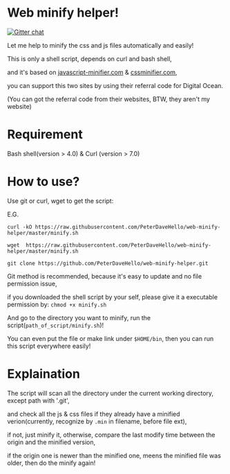 Web minify helper!
========

[![Gitter chat](https://badges.gitter.im/PeterDaveHello/web-minify-helper.svg)](https://gitter.im/PeterDaveHello/web-minify-helper)

Let me help to minify the css and js files automatically and easily!

This is only a shell script, depends on curl and bash shell,

and it's based on [javascript-minifier.com](http://javascript-minifier.com) & [cssminifier.com](http://cssminifier.com),

you can support this two sites by using their referral code for Digital Ocean.

(You can got the referral code from their websites, BTW, they aren't my website)

Requirement
========
Bash shell(version > 4.0) & Curl (version > 7.0)

How to use?
========
Use git or curl, wget to get the script:

E.G.

`curl -kO https://raw.githubusercontent.com/PeterDaveHello/web-minify-helper/master/minify.sh` 

`wget  https://raw.githubusercontent.com/PeterDaveHello/web-minify-helper/master/minify.sh` 

`git clone https://github.com/PeterDaveHello/web-minify-helper.git`

Git method is recommended, because it's easy to update and no file permission issue,

if you downloaded the shell script by your self, please give it a executable permission by:
`chmod +x minify.sh`

And go to the directory you want to minify, run the script(`path_of_script/minify.sh`)!

You can even put the file or make link under `$HOME/bin`, then you can run this script everywhere easily!

Explaination
========
The script will scan all the directory under the current working directory, except path with '.git',

and check all the js & css files if they already have a minified verion(currently, recognize by `.min` in filename, before file ext),

if not, just minify it, otherwise, compare the last modify time between the origin and the minified version,

if the origin one is newer than the minified one, meens the minified file was older, then do the minify again!
